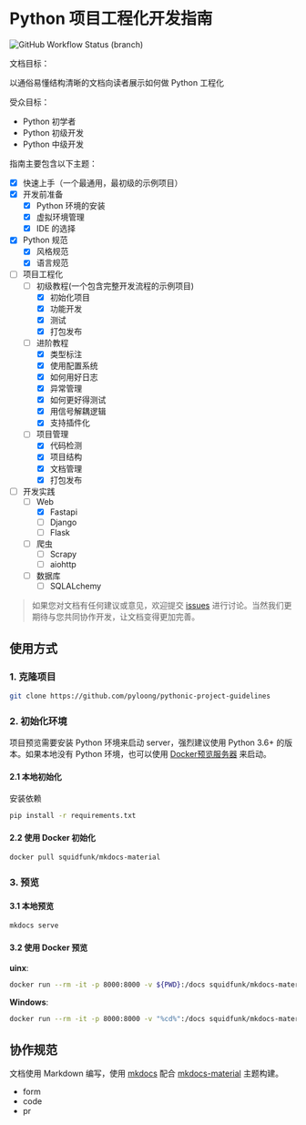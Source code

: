 # Python 项目工程化开发指南

![GitHub Workflow Status (branch)](https://img.shields.io/github/workflow/status/pyloong/pythonic-project-guidelines/gh-deploy/main?label=gh-page&logo=github&style=flat-square)

文档目标：

以通俗易懂结构清晰的文档向读者展示如何做 Python 工程化

受众目标：

- Python 初学者
- Python 初级开发
- Python 中级开发

指南主要包含以下主题：


- [x] 快速上手（一个最通用，最初级的示例项目）
- [x] 开发前准备
    - [x] Python 环境的安装
    - [x] 虚拟环境管理
    - [x] IDE 的选择
- [x] Python 规范
    - [x] 风格规范
    - [x] 语言规范
- [ ] 项目工程化
    - [ ] 初级教程(一个包含完整开发流程的示例项目)
        - [x] 初始化项目
        - [x] 功能开发
        - [x] 测试
        - [x] 打包发布
    - [ ] 进阶教程
        - [x] 类型标注
        - [x] 使用配置系统
        - [x] 如何用好日志
        - [x] 异常管理
        - [x] 如何更好得测试
        - [x] 用信号解耦逻辑
        - [x] 支持插件化
    - [ ] 项目管理
        - [x] 代码检测
        - [x] 项目结构
        - [x] 文档管理
        - [x] 打包发布
- [ ] 开发实践
    - [ ] Web
        - [x] Fastapi
        - [ ] Django
        - [ ] Flask
    - [ ] 爬虫
        - [ ] Scrapy
        - [ ] aiohttp
    - [ ] 数据库
        - [ ] SQLALchemy

> 如果您对文档有任何建议或意见，欢迎提交 [issues](https://github.com/pyloong/pythonic-project-guidelines/issues) 进行讨论。当然我们更期待与您共同协作开发，让文档变得更加完善。

## 使用方式

### 1. 克隆项目

```bash
git clone https://github.com/pyloong/pythonic-project-guidelines
```

### 2. 初始化环境

项目预览需要安装 Python 环境来启动 server，强烈建议使用 Python 3.6+ 的版本。如果本地没有 Python 环境，也可以使用 [Docker预览服务器](https://squidfunk.github.io/mkdocs-material/creating-your-site/#creating-your-site) 来启动。

#### 2.1 本地初始化

安装依赖

```bash
pip install -r requirements.txt
```

#### 2.2 使用 Docker 初始化

```bash
docker pull squidfunk/mkdocs-material
```

### 3. 预览

#### 3.1 本地预览

```bash
mkdocs serve
```

#### 3.2 使用 Docker 预览

**uinx**:

```bash
docker run --rm -it -p 8000:8000 -v ${PWD}:/docs squidfunk/mkdocs-material
```

**Windows**:

```bash
docker run --rm -it -p 8000:8000 -v "%cd%":/docs squidfunk/mkdocs-material
```

## 协作规范

文档使用 Markdown 编写，使用 [mkdocs](https://www.mkdocs.org/) 配合 [mkdocs-material](https://squidfunk.github.io/mkdocs-material-insiders/) 主题构建。

- form
- code
- pr
